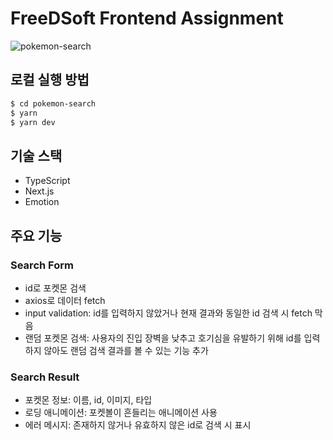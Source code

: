 # FreeDSoft Frontend Assignment

![pokemon-search](https://user-images.githubusercontent.com/77032760/205301954-3775555b-6ab0-4802-a4c0-876d6f5d9851.gif)

## 로컬 실행 방법

```bash
$ cd pokemon-search
$ yarn
$ yarn dev
```

## 기술 스택

- TypeScript
- Next.js
- Emotion

## 주요 기능

### Search Form

- id로 포켓몬 검색
- axios로 데이터 fetch
- input validation: id를 입력하지 않았거나 현재 결과와 동일한 id 검색 시 fetch 막음
- 랜덤 포켓몬 검색: 사용자의 진입 장벽을 낮추고 호기심을 유발하기 위해 id를 입력하지 않아도 랜덤 검색 결과를 볼 수 있는 기능 추가

### Search Result

- 포켓몬 정보: 이름, id, 이미지, 타입
- 로딩 애니메이션: 포켓볼이 흔들리는 애니메이션 사용
- 에러 메시지: 존재하지 않거나 유효하지 않은 id로 검색 시 표시
